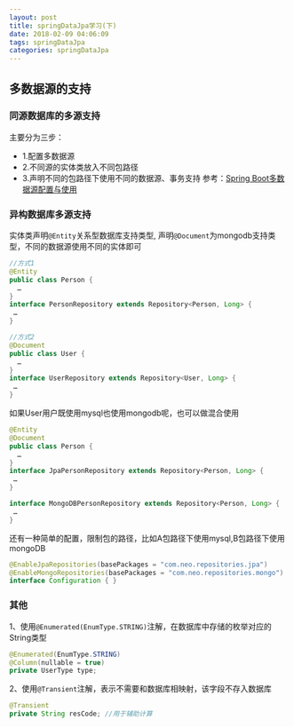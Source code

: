 ```yaml
---
layout: post
title: springDataJpa学习(下)
date: 2018-02-09 04:06:09
tags: springDataJpa
categories: springDataJpa
---
```


## 多数据源的支持

### 同源数据库的多源支持

主要分为三步：
* 1.配置多数据源
* 2.不同源的实体类放入不同包路径
* 3.声明不同的包路径下使用不同的数据源、事务支持
参考：[Spring Boot多数据源配置与使用](https://www.jianshu.com/p/34730e595a8c)

### 异构数据库多源支持
实体类声明`@Entity`关系型数据库支持类型,
声明`@Document`为mongodb支持类型，不同的数据源使用不同的实体即可

```java
//方式1
@Entity
public class Person {
  …
}
interface PersonRepository extends Repository<Person, Long> {
 …
}

//方式2
@Document
public class User {
  …
}
interface UserRepository extends Repository<User, Long> {
 …
}
```

如果User用户既使用mysql也使用mongodb呢，也可以做混合使用

<!-- more -->

```java
@Entity
@Document
public class Person {
  …
}
interface JpaPersonRepository extends Repository<Person, Long> {
 …
}

interface MongoDBPersonRepository extends Repository<Person, Long> {
 …
}
```

还有一种简单的配置，限制包的路径，比如A包路径下使用mysql,B包路径下使用mongoDB

```java
@EnableJpaRepositories(basePackages = "com.neo.repositories.jpa")
@EnableMongoRepositories(basePackages = "com.neo.repositories.mongo")
interface Configuration { }
```

### 其他

1、使用`@Enumerated(EnumType.STRING)`注解，在数据库中存储的枚举对应的String类型

```java
@Enumerated(EnumType.STRING) 
@Column(nullable = true)
private UserType type;
```

2、使用`@Transient`注解，表示不需要和数据库相映射，该字段不存入数据库

```java
@Transient
private String resCode; //用于辅助计算
```